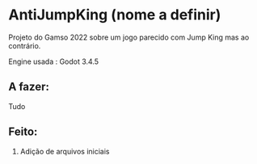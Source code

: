 # AntiJumpKing (nome a definir)
Projeto do Gamso 2022 sobre um jogo parecido com Jump King mas ao contrário.

Engine usada : Godot 3.4.5

## A fazer:
Tudo

## Feito:
1. Adição de arquivos iniciais
